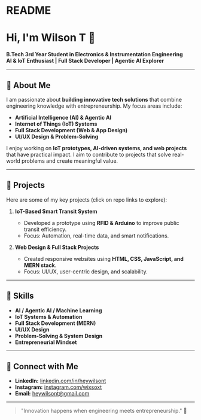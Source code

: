 # README
# Hi, I'm Wilson T 👋

**B.Tech 3rd Year Student in Electronics & Instrumentation Engineering**  
**AI & IoT Enthusiast | Full Stack Developer | Agentic AI Explorer**  

---

## 🔹 About Me
I am passionate about **building innovative tech solutions** that combine engineering knowledge with entrepreneurship. My focus areas include:

- **Artificial Intelligence (AI) & Agentic AI**  
- **Internet of Things (IoT) Systems**  
- **Full Stack Development (Web & App Design)**  
- **UI/UX Design & Problem-Solving**

I enjoy working on **IoT prototypes, AI-driven systems, and web projects** that have practical impact. I aim to contribute to projects that solve real-world problems and create meaningful value.

---

## 🔹 Projects
Here are some of my key projects (click on repo links to explore):

1. **IoT-Based Smart Transit System**  
   - Developed a prototype using **RFID & Arduino** to improve public transit efficiency.  
   - Focus: Automation, real-time data, and smart notifications.  

2. **Web Design & Full Stack Projects**  
   - Created responsive websites using **HTML, CSS, JavaScript, and MERN stack**.  
   - Focus: UI/UX, user-centric design, and scalability.  


---

## 🔹 Skills
- **AI / Agentic AI / Machine Learning**  
- **IoT Systems & Automation**  
- **Full Stack Development (MERN)**  
- **UI/UX Design**  
- **Problem-Solving & System Design**  
- **Entrepreneurial Mindset**  

---

## 🔹 Connect with Me
- **LinkedIn:** [linkedin.com/in/heywilsont](https://www.linkedin.com/in/heywilsont)  
- **Instagram:** [instagram.com/wixsoxt](https://www.instagram.com/wixsoxt)  
- **Email:** heywilsont@gmail.com 

---

> "Innovation happens when engineering meets entrepreneurship." 🚀
